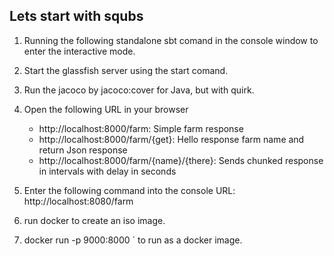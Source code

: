 Lets start with squbs
--------------------------

1. Running the following standalone sbt comand in the console window to enter the interactive mode.

2. Start the glassfish server using the start comand.

3. Run the jacoco by jacoco:cover for Java, but with quirk.

5. Open the following URL in your browser
   * http://localhost:8000/farm: Simple farm response
   * http://localhost:8000/farm/{get}: Hello response farm name and return Json response
   * http://localhost:8000/farm/{name}/{there}: Sends chunked response in intervals with delay in seconds

6. Enter the following command into the console URL: http://localhost:8080/farm

7. run docker to create an iso image.

8. docker run -p 9000:8000 <farmhands>` to run as a docker image.
